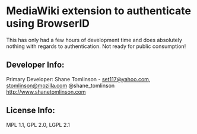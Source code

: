 # MediaWiki extension to authenticate using BrowserID 

This has only had a few hours of development time and does absolutely nothing with regards to authentication.  Not ready for public consumption!


## Developer Info:

Primary Developer:
Shane Tomlinson - 
set117@yahoo.com, stomlinson@mozilla.com
@shane_tomlinson
http://www.shanetomlinson.com


## License Info:
MPL 1.1, GPL 2.0, LGPL 2.1

